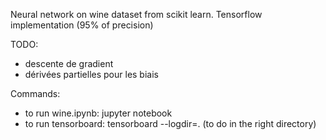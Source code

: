 Neural network on wine dataset from scikit learn.
Tensorflow implementation (95% of precision)

TODO:
- descente de gradient
- dérivées partielles pour les biais

Commands:
- to run wine.ipynb: jupyter notebook
- to run tensorboard: tensorboard --logdir=. (to do in the right directory)